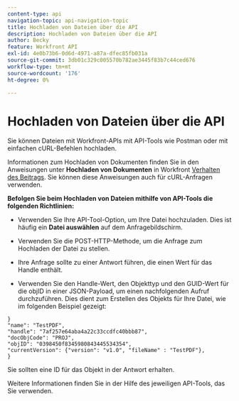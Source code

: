 ```yaml
---
content-type: api
navigation-topic: api-navigation-topic
title: Hochladen von Dateien über die API
description: Hochladen von Dateien über die API
author: Becky
feature: Workfront API
exl-id: 4e0b73b6-0d6d-4971-a87a-dfec85fb031a
source-git-commit: 3db01c329c005570b782ae3445f83b7c44ced676
workflow-type: tm+mt
source-wordcount: '176'
ht-degree: 0%

---
```


# Hochladen von Dateien über die API

Sie können Dateien mit Workfront-APIs mit API-Tools wie Postman oder mit einfachen cURL-Befehlen hochladen.

Informationen zum Hochladen von Dokumenten finden Sie in den Anweisungen unter **Hochladen von Dokumenten** in Workfront [Verhalten des Beitrags](/help/quicksilver/wf-api/general/api-basics.md#post-behavior). Sie können diese Anweisungen auch für cURL-Anfragen verwenden.

**Befolgen Sie beim Hochladen von Dateien mithilfe von API-Tools die folgenden Richtlinien:**

* Verwenden Sie Ihre API-Tool-Option, um Ihre Datei hochzuladen. Dies ist häufig ein **Datei auswählen** auf dem Anfragebildschirm.

* Verwenden Sie die POST-HTTP-Methode, um die Anfrage zum Hochladen der Datei zu stellen.

* Ihre Anfrage sollte zu einer Antwort führen, die einen Wert für das Handle enthält.

* Verwenden Sie den Handle-Wert, den Objekttyp und den GUID-Wert für die objID in einer JSON-Payload, um einen nachfolgenden Aufruf durchzuführen. Dies dient zum Erstellen des Objekts für Ihre Datei, wie im folgenden Beispiel gezeigt:

```
}
"name": "TestPDF",
"handle": "7af257e64aba4a22c33ccdfc40bbb87",
"docObjCode": "PROJ",
"objID": "0398450f8345980843445534354",
"currentVersion": {"version": "v1.0", "fileName" : "TestPDF"},
}
```

Sie sollten eine ID für das Objekt in der Antwort erhalten.

Weitere Informationen finden Sie in der Hilfe des jeweiligen API-Tools, das Sie verwenden.
